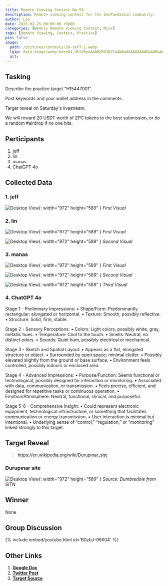 ```yaml
---
title: Remote Viewing Contest No.59
description: Remote viewing contest for the ZenPandaCoin community.
author: Lin
date: 2025-02-25 00:00:00 +0800
categories: [Weekly Remote Viewing Contest, Miss]
tags: [Remote Viewing, Contest, Practice]
pin: false
image:
  path: /pictures/contests/59-jeff-1.webp
  lqip: data:image/webp;base64,UklGRpoAAABXRUJQVlA4WAoAAAAQAAAADwAABwAAQUxQSDIAAAARL0AmbZurmr57yyIiqE8oiG0bejIYEQTgqiDA9vqnsUSI6H+oAERp2HZ65qP/VIAWAFZQOCBCAAAA8AEAnQEqEAAIAAVAfCWkAALp8sF8rgRgAP7o9FDvMCkMde9PK7euH5M1m6VWoDXf2FkP3BqV0ZYbO6NA/VFIAAAA
  alt:
---
```


## Tasking

Describe the practice target "H15447001".

Post keywords and your wallet address in the comments.

Target reveal on Saturday's livestream.

We will reward 20 USDT worth of ZPC tokens to the best submission, or do a random #airdrop if no one hits.


## Participants

1. jeff
2. lin
3. manas
4. ChatGPT 4o


## Collected Data

### 1. jeff

![Desktop View](/pictures/contests/59-jeff-1.webp){: width="972" height="589" }
_First Visual_

### 2. lin

![Desktop View](/pictures/contests/59-lin-1.webp){: width="972" height="589" }
_First Visual_

![Desktop View](/pictures/contests/59-lin-2.webp){: width="972" height="589" }
_Second Visual_

### 3. manas

![Desktop View](/pictures/contests/59-manas-1.webp){: width="972" height="589" }
_First Visual_

![Desktop View](/pictures/contests/59-manas-2.webp){: width="972" height="589" }
_Second Visual_

![Desktop View](/pictures/contests/59-manas-3.webp){: width="972" height="589" }
_Third Visual_

### 4. ChatGPT 4o

Stage 1 - Preliminary Impressions:
• Shape/Form: Predominantly rectangular; elongated or horizontal.
• Texture: Smooth, possibly reflective.
• Structure: Solid, firm, stable.

Stage 2 - Sensory Perceptions:
• Colors: Light colors, possibly white, gray, metallic hues.
• Temperature: Cool to the touch.
• Smells: Neutral; no distinct odors.
• Sounds: Quiet hum, possibly electrical or mechanical.

Stage 3 - Sketch and Spatial Layout:
• Appears as a flat, elongated structure or object.
• Surrounded by open space; minimal clutter.
• Possibly elevated slightly from the ground or base surface.
• Environment feels controlled, possibly indoors or enclosed area.

Stage 4 - Advanced Impressions:
• Purpose/Function: Seems functional or technological, possibly designed for interaction or monitoring.
• Associated with data, communication, or transmission.
• Feels precise, efficient, and designed for repetitive tasks or continuous operation.
• Emotion/Atmosphere: Neutral, functional, clinical, and purposeful.

Stage 5-6 - Comprehensive Insight:
• Could represent electronic equipment, technological infrastructure, or something that facilitates communication or energy transmission.
• User interaction is minimal but intentional.
• Underlying sense of “control,” “regulation,” or “monitoring” linked strongly to this target.


## Target Reveal

> https://en.wikipedia.org/wiki/Durupınar_site


### Durupınar site

![Desktop View](/pictures/contests/59-target-1.webp){: width="972" height="589" }
_Source: Dumbredole from SITN_


## Winner

None


## Group Discussion

{% include embed/youtube.html id='B0zbJ-99X04' %}


## Other Links

1. [**Google Doc**][Google Doc]
2. [**Twitter Post**][Twitter Post]
3. [**Target Source**][Target Source]


[Google Doc]: https://docs.google.com/document/d/1fSvlnaVz7zRxXxA2oSP8QAdnOPtFvWoaqaUQtwJprXc/edit
[Twitter Post]: https://x.com/ZenPandaCoin/status/1894390561194610893
[Target Source]: https://en.wikipedia.org/wiki/Durupınar_site